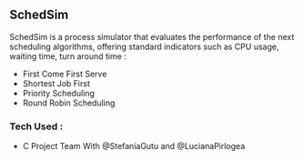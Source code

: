 ## SchedSim 

SchedSim is a process simulator that evaluates the performance of the next scheduling algorithms, offering standard indicators such as CPU usage, waiting time, turn around time :
- First Come First Serve
- Shortest Job First
- Priority Scheduling
- Round Robin Scheduling

### Tech Used : 
- C 
Project Team With @StefaniaGutu and @LucianaPirlogea
